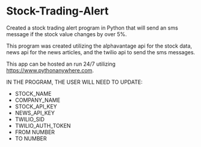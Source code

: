 # Stock-Trading-Alert
Created a stock trading alert program in Python that will send an sms message if the stock value changes by over 5%.

This program was created utilizing the alphavantage api for the stock data, news api for the news articles, and the twilio api to send the sms messages. 

This app can be hosted an run 24/7 utilizing https://www.pythonanywhere.com.

IN THE PROGRAM, THE USER WILL NEED TO UPDATE:
- STOCK_NAME
- COMPANY_NAME
- STOCK_API_KEY
- NEWS_API_KEY
- TWILIO_SID
- TWILIO_AUTH_TOKEN
- FROM NUMBER
- TO NUMBER
